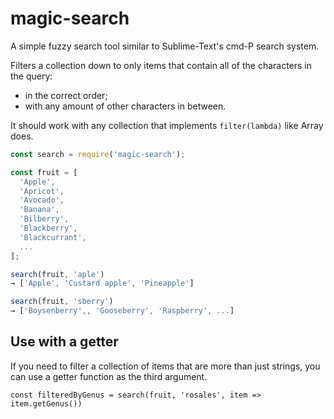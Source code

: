 # magic-search

A simple fuzzy search tool similar to Sublime-Text's cmd-P search system.

Filters a collection down to only items that contain all of the characters in the query:
* in the correct order;
* with any amount of other characters in between.

It should work with any collection that implements `filter(lambda)` like Array does.

```js
const search = require('magic-search');

const fruit = [
  'Apple',
  'Apricot',
  'Avocado',
  'Banana',
  'Bilberry',
  'Blackberry',
  'Blackcurrant',
  ...
];

```

```js
search(fruit, 'aple')
→ ['Apple', 'Custard apple', 'Pineapple']

search(fruit, 'sberry')
→ ['Boysenberry',, 'Gooseberry', 'Raspberry', ...]
```

## Use with a getter

If you need to filter a collection of items that are more than just strings, you can use a getter function as the third argument.

```
const filteredByGenus = search(fruit, 'rosales', item => item.getGenus())
```
